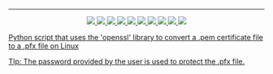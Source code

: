 ---

<p align="center">
<a href="https://github.com/tmcybers/.pem-to-.pfx-automate-script"><img src="https://img.shields.io/badge/python-3-yellowgreen">
<a href="https://github.com/tmcybers/.pem-to-.pfx-automate-script"><img src="https://img.shields.io/badge/downloads-334-green">
<a href="https://github.com/tmcybers/.pem-to-.pfx-automate-script"><img src="https://img.shields.io/badge/releases-1.0-red">
<a href="https://github.com/tmcybers/.pem-to-.pfx-automate-script"><img src="https://img.shields.io/badge/contributors-1-orange">
<a href="https://github.com/tmcybers/.pem-to-.pfx-automate-script"><img src="https://img.shields.io/badge/open%20issues-0-blue">
<a href="https://github.com/tmcybers/.pem-to-.pfx-automate-script"><img src="https://img.shields.io/badge/discussions-1-orange">
<a href="https://t.me/+l5WYQySOL-0yMDQ0"><img src="https://img.shields.io/badge/chat-online-brightgreen?style=plastic&logo=telegram">
<a href="https://twitter.com/tmcybers"><img src="https://img.shields.io/badge/folow-tmcyber-blue?style=plastic&logo=twitter">
<a href="https://twitter.com/tmcybers"><img src="https://img.shields.io/badge/folow-tmcyber-blue?style=plastic&logo=mastodon">
<a href="https://tmcybers.github.io/Donate"><img src="https://img.shields.io/badge/support-tmcyber-blue?style=plastic&logo=donate">
  
  
</p>

Python script that uses the 'openssl' library to convert a .pem certificate file to a .pfx file on Linux

TIp: The password provided by the user is used to protect the .pfx file.
